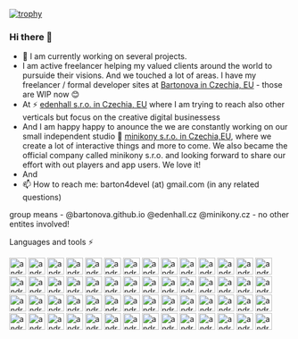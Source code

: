 [![trophy](https://github-profile-trophy.vercel.app/?username=mmmika&theme=dracula&rank=SECRET,SSS,SS,S,AAA,AA,A,B)](https://bartonova.solutions)

### Hi there 👋

- 🔭 I am currently working on several projects.
- I am active freelancer helping my valued clients around the world to pursuide their visions. And we touched a lot of areas. I have my freelancer / formal developer sites at [Bartonova in Czechia, EU](https://bartonova.github.io) - those are WIP now 😊 
- At ⚡ [edenhall s.r.o. in Czechia, EU](https://edenhall.cz) where I am trying to reach also other verticals but focus on the creative digital businessess
- And I am happy happy to anounce the we are constantly working on our small independent studio 👾 [minikony s.r.o. in Czechia,EU](https://minikony.github.io), where we create a lot of interactive things and more to come. We also became the official company called minikony s.r.o. and looking forward to share our effort with out players and app users. We love it!
- And 
- 📫 How to reach me: barton4devel (at) gmail.com (in any related questions)

group means - @bartonova.github.io @edenhall.cz @minikony.cz - no other entites involved!

<!--

**mmmika/mmmika** is a ✨ _special_ ✨ repository because its `README.md` (this file) appears on your GitHub profile.

Here are some ideas to get you started:

- 🔭 I’m currently working on ...
- 🌱 I’m currently learning ...
- 👯 I’m looking to collaborate on ...
- 🤔 I’m looking for help with ...
- 💬 Ask me about ...
- 📫 How to reach me: ...
- 😄 Pronouns: ...
- ⚡ Fun fact: ...
-->

Languages and tools ⚡

[<img src="https://cdn.jsdelivr.net/gh/devicons/devicon/icons/android/android-original-wordmark.svg" width="30" alt="android" />](https://android.com)
[<img src="https://cdn.jsdelivr.net/gh/devicons/devicon/icons/xcode/xcode-original.svg" width="30" alt="android" />](https://developer.apple.com/)
[<img src="https://cdn.jsdelivr.net/gh/devicons/devicon/icons/graphql/graphql-plain.svg" width="30" alt="android" />](https://android.com)
[<img src="https://cdn.jsdelivr.net/gh/devicons/devicon/icons/mysql/mysql-original.svg" width="30" alt="android" />](https://android.com)
[<img src="https://cdn.jsdelivr.net/gh/devicons/devicon/icons/postgresql/postgresql-original.svg" width="30" alt="android" />](https://android.com)
[<img src="https://cdn.jsdelivr.net/gh/devicons/devicon/icons/androidstudio/androidstudio-original.svg" width="30" alt="android" />](https://android.com)
[<img src="https://cdn.jsdelivr.net/gh/devicons/devicon/icons/angularjs/angularjs-original.svg" width="30" alt="android" />](https://android.com)
[<img src="https://cdn.jsdelivr.net/gh/devicons/devicon/icons/apachekafka/apachekafka-original-wordmark.svg" width="30" alt="android" />](https://android.com)
[<img src="https://cdn.jsdelivr.net/gh/devicons/devicon/icons/apple/apple-original.svg" width="30" alt="android" />](https://android.com)
[<img src="https://cdn.jsdelivr.net/gh/devicons/devicon/icons/bash/bash-original.svg" width="30" alt="android" />](https://android.com)
[<img src="https://cdn.jsdelivr.net/gh/devicons/devicon/icons/cplusplus/cplusplus-original.svg" width="30" alt="android" />](https://android.com)
[<img src="https://cdn.jsdelivr.net/gh/devicons/devicon/icons/c/c-original.svg" width="30" alt="android" />](https://android.com)
[<img src="https://cdn.jsdelivr.net/gh/devicons/devicon/icons/git/git-original-wordmark.svg" width="30" alt="android" />](https://android.com)
[<img src="https://cdn.jsdelivr.net/gh/devicons/devicon/icons/csharp/csharp-original.svg" width="30" alt="android" />](https://android.com)
[<img src="https://cdn.jsdelivr.net/gh/devicons/devicon/icons/sourcetree/sourcetree-original.svg" width="30" alt="android" />](https://android.com)
[<img src="https://cdn.jsdelivr.net/gh/devicons/devicon/icons/css3/css3-original-wordmark.svg" width="30" alt="android" />](https://android.com)
[<img src="https://cdn.jsdelivr.net/gh/devicons/devicon/icons/docker/docker-original-wordmark.svg" width="30" alt="android" />](https://android.com)
[<img src="https://cdn.jsdelivr.net/gh/devicons/devicon/icons/github/github-original-wordmark.svg" width="30" alt="android" />](https://android.com)
[<img src="https://cdn.jsdelivr.net/gh/devicons/devicon/icons/gitlab/gitlab-original-wordmark.svg" width="30" alt="android" />](https://android.com)
[<img src="https://cdn.jsdelivr.net/gh/devicons/devicon/icons/google/google-original-wordmark.svg" width="30" alt="android" />](https://android.com)
[<img src="https://cdn.jsdelivr.net/gh/devicons/devicon/icons/gradle/gradle-plain.svg" width="30" alt="android" />](https://android.com)
[<img src="https://cdn.jsdelivr.net/gh/devicons/devicon/icons/grafana/grafana-original-wordmark.svg" width="30" alt="android" />](https://android.com)
[<img src="https://cdn.jsdelivr.net/gh/devicons/devicon/icons/html5/html5-original-wordmark.svg" width="30" alt="android" />](https://android.com)
[<img src="https://cdn.jsdelivr.net/gh/devicons/devicon/icons/java/java-original-wordmark.svg" width="30" alt="android" />](https://android.com)
[<img src="https://cdn.jsdelivr.net/gh/devicons/devicon/icons/javascript/javascript-original.svg" width="30" alt="android" />](https://android.com)
[<img src="https://cdn.jsdelivr.net/gh/devicons/devicon/icons/jupyter/jupyter-original-wordmark.svg" width="30" alt="android" />](https://android.com)
[<img src="https://cdn.jsdelivr.net/gh/devicons/devicon/icons/linux/linux-original.svg" width="30" alt="android" />](https://android.com)
[<img src="https://cdn.jsdelivr.net/gh/devicons/devicon/icons/neo4j/neo4j-original.svg" width="30" alt="android" />](https://android.com)
[<img src="https://cdn.jsdelivr.net/gh/devicons/devicon/icons/msdos/msdos-original.svg" width="30" alt="android" />](https://android.com)
[<img src="https://cdn.jsdelivr.net/gh/devicons/devicon/icons/nginx/nginx-original.svg" width="30" alt="android" />](https://android.com)
[<img src="https://cdn.jsdelivr.net/gh/devicons/devicon/icons/nextjs/nextjs-original-wordmark.svg" width="30" alt="android" />](https://android.com)
[<img src="https://cdn.jsdelivr.net/gh/devicons/devicon/icons/nodejs/nodejs-original-wordmark.svg" width="30" alt="android" />](https://android.com)
[<img src="https://cdn.jsdelivr.net/gh/devicons/devicon/icons/numpy/numpy-original.svg" width="30" alt="android" />](https://android.com)
[<img src="https://cdn.jsdelivr.net/gh/devicons/devicon/icons/objectivec/objectivec-plain.svg" width="30" alt="android" />](https://android.com)
[<img src="https://cdn.jsdelivr.net/gh/devicons/devicon/icons/openal/openal-original.svg" width="30" alt="android" />](https://android.com)
[<img src="https://cdn.jsdelivr.net/gh/devicons/devicon/icons/opengl/opengl-original.svg" width="30" alt="android" />](https://android.com)
[<img src="https://cdn.jsdelivr.net/gh/devicons/devicon/icons/pandas/pandas-original.svg" width="30" alt="android" />](https://android.com)
[<img src="https://cdn.jsdelivr.net/gh/devicons/devicon/icons/php/php-original.svg" width="30" alt="android" />](https://android.com)
[<img src="https://cdn.jsdelivr.net/gh/devicons/devicon/icons/python/python-original.svg" width="30" alt="android" />](https://android.com)
[<img src="https://cdn.jsdelivr.net/gh/devicons/devicon/icons/pytorch/pytorch-original-wordmark.svg" width="30" alt="android" />](https://android.com)
[<img src="https://cdn.jsdelivr.net/gh/devicons/devicon/icons/react/react-original-wordmark.svg" width="30" alt="android" />](https://android.com)
[<img src="https://cdn.jsdelivr.net/gh/devicons/devicon/icons/redis/redis-original.svg" width="30" alt="android" />](https://android.com)
[<img src="https://cdn.jsdelivr.net/gh/devicons/devicon/icons/rust/rust-plain.svg" width="30" alt="android" />](https://android.com)
[<img src="https://cdn.jsdelivr.net/gh/devicons/devicon/icons/ssh/ssh-original-wordmark.svg" width="30" alt="android" />](https://android.com)
[<img src="https://cdn.jsdelivr.net/gh/devicons/devicon/icons/spring/spring-original-wordmark.svg" width="30" alt="android" />](https://android.com)
[<img src="https://cdn.jsdelivr.net/gh/devicons/devicon/icons/swift/swift-original-wordmark.svg" width="30" alt="android" />](https://android.com)
[<img src="https://cdn.jsdelivr.net/gh/devicons/devicon/icons/tensorflow/tensorflow-original-wordmark.svg" width="30" alt="android" />](https://android.com)
[<img src="https://cdn.jsdelivr.net/gh/devicons/devicon/icons/typescript/typescript-original.svg" width="30" alt="android" />](https://android.com)
[<img src="https://cdn.jsdelivr.net/gh/devicons/devicon/icons/ionic/ionic-original-wordmark.svg" width="30" alt="android" />](https://android.com)
[<img src="https://cdn.jsdelivr.net/gh/devicons/devicon/icons/tailwindcss/tailwindcss-original-wordmark.svg" width="30" alt="android" />](https://android.com)
[<img src="https://cdn.jsdelivr.net/gh/devicons/devicon/icons/scala/scala-original.svg" width="30" alt="android" />](https://android.com)
[<img src="https://cdn.jsdelivr.net/gh/devicons/devicon/icons/ubuntu/ubuntu-plain-wordmark.svg" width="30" alt="android" />](https://android.com)
[<img src="https://cdn.jsdelivr.net/gh/devicons/devicon/icons/visualstudio/visualstudio-plain.svg" width="30" alt="android" />](https://android.com)
[<img src="https://cdn.jsdelivr.net/gh/devicons/devicon/icons/opencv/opencv-original-wordmark.svg" width="30" alt="android" />](https://android.com)
[<img src="https://cdn.jsdelivr.net/gh/devicons/devicon/icons/prometheus/prometheus-original-wordmark.svg" width="30" alt="android" />](https://android.com)
[<img src="https://cdn.jsdelivr.net/gh/devicons/devicon/icons/devicon/devicon-original.svg" width="30" alt="android" />](https://android.com)


